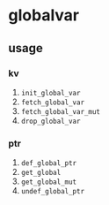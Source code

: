 # globalvar

## usage

### kv

1. `init_global_var`
2. `fetch_global_var`
3. `fetch_global_var_mut`
4. `drop_global_var`

### ptr

1. `def_global_ptr`
2. `get_global`
3. `get_global_mut`
4. `undef_global_ptr`
